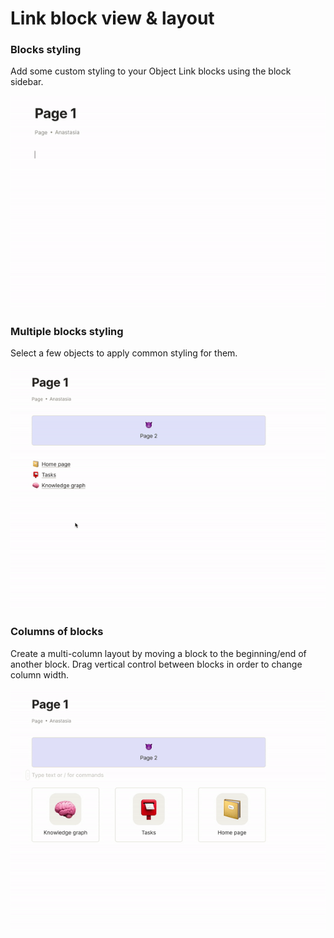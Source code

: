 # Link block view & layout

### Blocks styling

Add some custom styling to your Object Link blocks using the block sidebar.&#x20;

![](../../../.gitbook/assets/ezgif-6-b6a58a957e27.gif)

### Multiple blocks styling

Select a few objects to apply common styling for them.

![](<../../../.gitbook/assets/ezgif-6-1174bdecb108 (1).gif>)

### Columns of blocks

Create a multi-column layout by moving a block to the beginning/end of another block. Drag vertical control between blocks in order to change column width.

![](../../../.gitbook/assets/ezgif-6-e5389f14bd94.gif)

